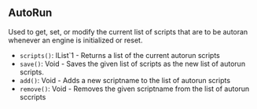 ## AutoRun

Used to get, set, or modify the current list of scripts that are to be autoran  whenever an engine is initialized or reset.

- `scripts()`: IList`1 - Returns a list of the current autorun scripts
- `save()`: Void - Saves the given list of scripts as the new list of autorun scripts.
- `add()`: Void - Adds a new scriptname to the list of autorun scripts
- `remove()`: Void - Removes the given scriptname from the list of autorun sccripts
